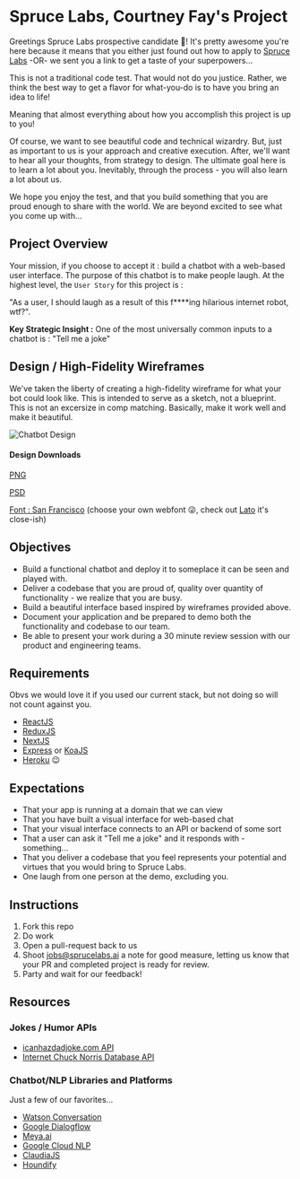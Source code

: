# Spruce Labs, Courtney Fay's Project

Greetings Spruce Labs prospective candidate 🖖! It's pretty awesome you're here because it means that you either just found out how to apply to [Spruce Labs](https://sprucelabs.ai) -OR- we sent you a link to get a taste of your superpowers...  

This is not a traditional code test. That would not do you justice. Rather, we think the best way to get a flavor for what-you-do is to have you bring an idea to life!  

Meaning that almost everything about how you accomplish this project is up to you!  

Of course, we want to see beautiful code and technical wizardry. But, just as important to us is your approach and creative execution. After, we'll want to hear all your thoughts, from strategy to design.  The ultimate goal here is to learn a lot about you.  Inevitably, through the process - you will also learn a lot about us.  

We hope you enjoy the test, and that you build something that you are proud enough to share with the world.  We are beyond excited to see what you come up with...

## Project Overview

Your mission, if you choose to accept it : build a chatbot with a web-based user interface.  The purpose of this chatbot is to make people laugh. At the highest level, the `User Story` for this project is : 

"As a user, I should laugh as a result of this f****ing hilarious internet robot, wtf?".

**Key Strategic Insight :**
One of the most universally common inputs to a chatbot is : "Tell me a joke"

## Design / High-Fidelity Wireframes
We've taken the liberty of creating a high-fidelity wireframe for what your bot could look like.  This is intended to serve as a sketch, not a blueprint.  This is not an excersize in comp matching. Basically, make it work well and make it beautiful.

![Chatbot Design](https://s3.us-east-2.amazonaws.com/sprucelabs-misc/images/SpruceLabs-Humor-Bot-325x608.png)

#### Design Downloads
[PNG](https://s3.us-east-2.amazonaws.com/sprucelabs-misc/images/SpruceLabs-Humor-Bot.png)

[PSD](https://adobe.ly/2lPweQh)

[Font : San Francisco](https://developer.apple.com/fonts/) (choose your own webfont 😜, check out [Lato](https://fonts.google.com/specimen/Lato) it's close-ish)


## Objectives

- Build a functional chatbot and deploy it to someplace it can be seen and played with.
- Deliver a codebase that you are proud of, quality over quantity of functionality - we realize that you are busy.
- Build a beautiful interface based inspired by wireframes provided above.
- Document your application and be prepared to demo both the functionality and codebase to our team.
- Be able to present your work during a 30 minute review session with our product and engineering teams.

## Requirements
Obvs we would love it if you used our current stack, but not doing so will not count against you.
- [ReactJS](https://reactjs.org/)
- [ReduxJS](https://redux.js.org/)
- [NextJS](https://github.com/zeit/next.js/)
- [Express](https://expressjs.com/) or [KoaJS](http://koajs.com/)
- [Heroku](https://heroku.com) 😉 

## Expectations
- That your app is running at a domain that we can view
- That you have built a visual interface for web-based chat
- That your visual interface connects to an API or backend of some sort
- That a user can ask it "Tell me a joke" and it responds with - something...
- That you deliver a codebase that you feel represents your potential and virtues that you would bring to Spruce Labs.
- One laugh from one person at the demo, excluding you.

## Instructions
1. Fork this repo
2. Do work
3. Open a pull-request back to us
4. Shoot [jobs@sprucelabs.ai](jobs@sprucelabs.ai) a note for good measure, letting us know that your PR and completed project is ready for review.
5. Party and wait for our feedback!

## Resources

### Jokes / Humor APIs
- [icanhazdadjoke.com API](https://icanhazdadjoke.com/api)
- [Internet Chuck Norris Database API](http://www.icndb.com/api/)

### Chatbot/NLP Libraries and Platforms
Just a few of our favorites...
- [Watson Conversation](https://www.ibm.com/watson/services/conversation/)
- [Google Dialogflow](https://dialogflow.com/)
- [Meya.ai](https://meya.ai/)
- [Google Cloud NLP](https://cloud.google.com/natural-language/)
- [ClaudiaJS](https://claudiajs.com/claudia-bot-builder.html)
- [Houndify](https://www.houndify.com/)
